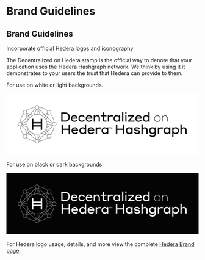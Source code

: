 # Brand Guidelines

## Brand Guidelines

Incorporate official Hedera logos and iconography

The Decentralized on Hedera stamp is the official way to denote that your application uses the Hedera Hashgraph network. We think by using it it demonstrates to your users the trust that Hedera can provide to them.

For use on white or light backgrounds.

![](../.gitbook/assets/0eaad24-decentralized-on-hh_black.jpg)

For use on black or dark backgrounds

![](../.gitbook/assets/d263672-decentralized-on-hh_white.jpg)

For Hedera logo usage, details, and more view the complete [Hedera Brand page](https://hedera.com/brand).

